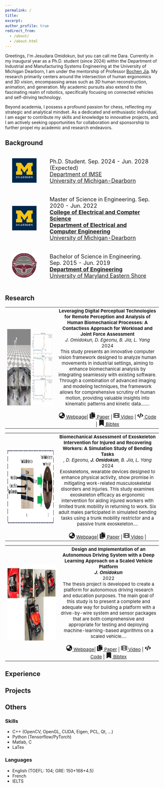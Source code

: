 ```yaml
---
permalink: /
title:
excerpt:
author_profile: true
redirect_from:
  - /about/
  - /about.html
---
```

Greetings, I'm Jesudara Omidokun, but you can call me Dara. Currently in my inaugural year as a Ph.D. student (since 2024) within the Department of Industrial and Manufacturing Systems Engineering at the University of Michigan Dearborn, I am under the mentorship of Professor [Bochen Jia](http://www./). My research primarily centers around the intersection of human ergonomics and 3D vision, encompassing areas such as 3D human reconstruction, animation, and generation. My academic pursuits also extend to the fascinating realm of robotics, specifically focusing on connected vehicles and self-driving technology.

Beyond academia, I possess a profound passion for chess, reflecting my strategic and analytical mindset. As a dedicated and enthusiastic individual, I am eager to contribute my skills and knowledge to innovative projects, and I am actively seeking opportunities for collaboration and sponsorship to further propel my academic and research endeavors.

## Background

<div>
<table style="width:100%;border:none;border-spacing:0px;border-collapse:separate;margin-right:auto;margin-left:auto;font-size: large">
<tr>
<td style="padding:20px;width:25%;vertical-align:middle;border:none" align="center">
<img width="80" src="../images/umdearborn.png"/> 
</td>
<td style="padding:20px;width:75%;vertical-align:middle;border: none" align="left">
Ph.D. Student. Sep. 2024 - Jun. 2028 (Expected)<br>
<a href="https://umdearborn.edu/cecs">Department of IMSE</a><br>
<a href="https://umdearborn.edu">University of Michigan-Dearborn</a><br>
</td>
</tr>
<tr>
<td style="padding:20px;width:25%;vertical-align:middle;border:none" align="center">
<img width="80" src="../images/umdearborn.png"/> 
</td>
<td style="padding:20px;width:75%;vertical-align:middle;border: none" align="left">
Master of Science in Engineering. Sep. 2020 - Jun. 2022<br>
<a href="https://umdearborn.edu/cecs"><b>College of Electrical and Compter Science</b></a><br>
<a href="https://umdearborn.edu/cecs"><b>Department of Electrical and Computer Engineering</b></a><br>  
<a href="https://wwwcp.umes.edu/">University of Michigan-Dearborn</a><br>
</td>
</tr>
<tr>
<td style="padding:20px;width:25%;vertical-align:middle;border:none" align="center">
<img width="80" src="../images/umes.png"/> 
</td>
<td style="padding:20px;width:75%;vertical-align:middle;border: none" align="left">
Bachelor of Science in Engineering. Sep. 2015 - Jun. 2019<br>
<a href="https://wwwcp.umes.edu/engineering/"><b>Department of Engineering</b></a><br>
<a href="https://wwwcp.umes.edu/">University of Maryland Eastern Shore</a><br>
</td>
</tr>
</table>
</div>

## Research

<table style="border-collapse: collapse; border: none;">
  <tr  style="border-collapse: collapse; border: none;">
    <td style="border-collapse: collapse; border: none;" ><img src="../images/leveragecontaless1.png" width="2080" height="250" alt="MeshAvatar Image"></td>
    <td style="border-collapse: collapse; border: none; font-size: 15px">
      <div align="center">
        <b>Leveraging Digital Perceptual Technologies for Remote Perception and Analysis of Human Biomechanical Processes: A Contactless Approach for Workload and Joint Force Assessment</b><br><i>J. Omidokun, D. Egeonu, B. Jia, L. Yang</i><br>2024<br>
        This study presents an innovative computer vision framework designed to analyze human movements in industrial settings, aiming to enhance biomechanical analysis by integrating seamlessly with existing software. Through a combination of advanced imaging and modeling techniques, the framework allows for comprehensive scrutiny of human motion, providing valuable insights into kinematic patterns and kinetic data.......<br><br>
        <a href="https://jomidokunmain.github.io/Demoweb3/"><svg class="svg-inline--fa fa-globe-asia fa-w-16" aria-hidden="true" data-prefix="fas" data-icon="globe-asia" role="img" xmlns="http://www.w3.org/2000/svg" viewBox="0 0 496 512" style="width:20px;height:20px;"> <path fill="currentColor" d="M248 8C111.03 8 0 119.03 0 256s111.03 248 248 248 248-111.03 248-248S384.97 8 248 8zm-11.34 240.23c-2.89 4.82-8.1 7.77-13.72 7.77h-.31c-4.24 0-8.31 1.69-11.31 4.69l-5.66 5.66c-3.12 3.12-3.12 8.19 0 11.31l5.66 5.66c3 3 4.69 7.07 4.69 11.31V304c0 8.84-7.16 16-16 16h-6.11c-6.06 0-11.6-3.42-14.31-8.85l-22.62-45.23c-2.44-4.88-8.95-5.94-12.81-2.08l-19.47 19.46c-3 3-7.07 4.69-11.31 4.69H50.81C49.12 277.55 48 266.92 48 256c0-110.28 89.72-200 200-200 21.51 0 42.2 3.51 61.63 9.82l-50.16 38.53c-5.11 3.41-4.63 11.06.86 13.81l10.83 5.41c5.42 2.71 8.84 8.25 8.84 14.31V216c0 4.42-3.58 8-8 8h-3.06c-3.03 0-5.8-1.71-7.15-4.42-1.56-3.12-5.96-3.29-7.76-.3l-17.37 28.95zM408 358.43c0 4.24-1.69 8.31-4.69 11.31l-9.57 9.57c-3 3-7.07 4.69-11.31 4.69h-15.16c-4.24 0-8.31-1.69-11.31-4.69l-13.01-13.01a26.767 26.767 0 0 0-25.42-7.04l-21.27 5.32c-1.27.32-2.57.48-3.88.48h-10.34c-4.24 0-8.31-1.69-11.31-4.69l-11.91-11.91a8.008 8.008 0 0 1-2.34-5.66v-10.2c0-3.27 1.99-6.21 5.03-7.43l39.34-15.74c1.98-.79 3.86-1.82 5.59-3.05l23.71-16.89a7.978 7.978 0 0 1 4.64-1.48h12.09c3.23 0 6.15 1.94 7.39 4.93l5.35 12.85a4 4 0 0 0 3.69 2.46h3.8c1.78 0 3.35-1.18 3.84-2.88l4.2-14.47c.5-1.71 2.06-2.88 3.84-2.88h6.06c2.21 0 4 1.79 4 4v12.93c0 2.12.84 4.16 2.34 5.66l11.91 11.91c3 3 4.69 7.07 4.69 11.31v24.6z"></path></svg> Webpage</a>|
        <a href="paper-link"><svg class="svg-inline--fa fa-copy fa-w-14" aria-hidden="true" data-prefix="fas" data-icon="copy" role="img" xmlns="http://www.w3.org/2000/svg" viewBox="0 0 496 512" style="width:20px;height:20px;"><path fill="currentColor" d="M320 448v40c0 13.255-10.745 24-24 24H24c-13.255 0-24-10.745-24-24V120c0-13.255 10.745-24 24-24h72v296c0 30.879 25.121 56 56 56h168zm0-344V0H152c-13.255 0-24 10.745-24 24v368c0 13.255 10.745 24 24 24h272c13.255 0 24-10.745 24-24V128H344c-13.2 0-24-10.8-24-24zm120.971-31.029L375.029 7.029A24 24 0 0 0 358.059 0H352v96h96v-6.059a24 24 0 0 0-7.029-16.97z"></path></svg> Paper</a> |
        <a href="video-link"><svg class="svg-inline--fa fa-film fa-w-16" aria-hidden="true" data-prefix="fas" data-icon="film" role="img" xmlns="http://www.w3.org/2000/svg" viewBox="0 0 496 512" style="width:20px;height:20px;"><path fill="currentColor" d="M488 64h-8v20c0 6.6-5.4 12-12 12h-40c-6.6 0-12-5.4-12-12V64H96v20c0 6.6-5.4 12-12 12H44c-6.6 0-12-5.4-12-12V64h-8C10.7 64 0 74.7 0 88v336c0 13.3 10.7 24 24 24h8v-20c0-6.6 5.4-12 12-12h40c6.6 0 12 5.4 12 12v20h320v-20c0-6.6 5.4-12 12-12h40c6.6 0 12 5.4 12 12v20h8c13.3 0 24-10.7 24-24V88c0-13.3-10.7-24-24-24zM96 372c0 6.6-5.4 12-12 12H44c-6.6 0-12-5.4-12-12v-40c0-6.6 5.4-12 12-12h40c6.6 0 12 5.4 12 12v40zm0-96c0 6.6-5.4 12-12 12H44c-6.6 0-12-5.4-12-12v-40c0-6.6 5.4-12 12-12h40c6.6 0 12 5.4 12 12v40zm0-96c0 6.6-5.4 12-12 12H44c-6.6 0-12-5.4-12-12v-40c0-6.6 5.4-12 12-12h40c6.6 0 12 5.4 12 12v40zm272 208c0 6.6-5.4 12-12 12H156c-6.6 0-12-5.4-12-12v-96c0-6.6 5.4-12 12-12h200c6.6 0 12 5.4 12 12v96zm0-168c0 6.6-5.4 12-12 12H156c-6.6 0-12-5.4-12-12v-96c0-6.6 5.4-12 12-12h200c6.6 0 12 5.4 12 12v96zm112 152c0 6.6-5.4 12-12 12h-40c-6.6 0-12-5.4-12-12v-40c0-6.6 5.4-12 12-12h40c6.6 0 12 5.4 12 12v40zm0-96c0 6.6-5.4 12-12 12h-40c-6.6 0-12-5.4-12-12v-40c0-6.6 5.4-12 12-12h40c6.6 0 12 5.4 12 12v40zm0-96c0 6.6-5.4 12-12 12h-40c-6.6 0-12-5.4-12-12v-40c0-6.6 5.4-12 12-12h40c6.6 0 12 5.4 12 12v40z"></path></svg> Video</a> |
        <a href="https://github.com/jomidokunMain/pose_mech"><svg class="svg-inline--fa fa-code fa-w-20" aria-hidden="true" data-prefix="fas" data-icon="code" role="img" xmlns="http://www.w3.org/2000/svg" viewBox="0 0 640 512"  style="width:20px;height:20px;"><path fill="currentColor" d="M278.9 511.5l-61-17.7c-6.4-1.8-10-8.5-8.2-14.9L346.2 8.7c1.8-6.4 8.5-10 14.9-8.2l61 17.7c6.4 1.8 10 8.5 8.2 14.9L293.8 503.3c-1.9 6.4-8.5 10.1-14.9 8.2zm-114-112.2l43.5-46.4c4.6-4.9 4.3-12.7-.8-17.2L117 256l90.6-79.7c5.1-4.5 5.5-12.3.8-17.2l-43.5-46.4c-4.5-4.8-12.1-5.1-17-.5L3.8 247.2c-5.1 4.7-5.1 12.8 0 17.5l144.1 135.1c4.9 4.6 12.5 4.4 17-.5zm327.2.6l144.1-135.1c5.1-4.7 5.1-12.8 0-17.5L492.1 112.1c-4.8-4.5-12.4-4.3-17 .5L431.6 159c-4.6 4.9-4.3 12.7.8 17.2L523 256l-90.6 79.7c-5.1 4.5-5.5 12.3-.8 17.2l43.5 46.4c4.5 4.9 12.1 5.1 17 .6z"></path></svg> Code</a> |
        <a href="bibtex-link"><svg class="svg-inline--fa fa-bookmark fa-w-12" aria-hidden="true" data-prefix="fas" data-icon="bookmark" role="img" xmlns="http://www.w3.org/2000/svg" viewBox="0 0 384 512" style="width:20px;height:20px;"><path fill="currentColor" d="M0 512V48C0 21.49 21.49 0 48 0h288c26.51 0 48 21.49 48 48v464L192 400 0 512z"></path></svg> Bibtex</a>
      </div>
    </td>
  </tr>
</table>

<table style="border-collapse: collapse; border: none;">
  <tr  style="border-collapse: collapse; border: none;">
    <td style="border-collapse: collapse; border: none;" ><img src="../images/exoskeletonsupport.png" width="2080" height="250" alt="MeshAvatar Image"></td>
    <td style="border-collapse: collapse; border: none; font-size: 15px">
      <div align="center">
        <b>Biomechanical Assessment of Exoskeleton Intervention for Injured and Recovering Workers: A Simulation Study of Bending Tasks</b><br><i>, D. Egeonu, <strong>J. Omidokun</strong>, B. Jia, L. Yang</i><br>2024<br>
        Exoskeletons, wearable devices designed to enhance physical activity, show promise in mitigating work-related musculoskeletal disorders and injuries. This study examines exoskeleton efficacy as ergonomic intervention for aiding injured workers with limited trunk mobility in returning to work. Six adult males participated in simulated bending tasks using a trunk mobility restrictor and a passive trunk exoskeleton....<br><br>
        <a href="https://jomidokunmain.github.io/Demoweb3/"><svg class="svg-inline--fa fa-globe-asia fa-w-16" aria-hidden="true" data-prefix="fas" data-icon="globe-asia" role="img" xmlns="http://www.w3.org/2000/svg" viewBox="0 0 496 512" style="width:20px;height:20px;"> <path fill="currentColor" d="M248 8C111.03 8 0 119.03 0 256s111.03 248 248 248 248-111.03 248-248S384.97 8 248 8zm-11.34 240.23c-2.89 4.82-8.1 7.77-13.72 7.77h-.31c-4.24 0-8.31 1.69-11.31 4.69l-5.66 5.66c-3.12 3.12-3.12 8.19 0 11.31l5.66 5.66c3 3 4.69 7.07 4.69 11.31V304c0 8.84-7.16 16-16 16h-6.11c-6.06 0-11.6-3.42-14.31-8.85l-22.62-45.23c-2.44-4.88-8.95-5.94-12.81-2.08l-19.47 19.46c-3 3-7.07 4.69-11.31 4.69H50.81C49.12 277.55 48 266.92 48 256c0-110.28 89.72-200 200-200 21.51 0 42.2 3.51 61.63 9.82l-50.16 38.53c-5.11 3.41-4.63 11.06.86 13.81l10.83 5.41c5.42 2.71 8.84 8.25 8.84 14.31V216c0 4.42-3.58 8-8 8h-3.06c-3.03 0-5.8-1.71-7.15-4.42-1.56-3.12-5.96-3.29-7.76-.3l-17.37 28.95zM408 358.43c0 4.24-1.69 8.31-4.69 11.31l-9.57 9.57c-3 3-7.07 4.69-11.31 4.69h-15.16c-4.24 0-8.31-1.69-11.31-4.69l-13.01-13.01a26.767 26.767 0 0 0-25.42-7.04l-21.27 5.32c-1.27.32-2.57.48-3.88.48h-10.34c-4.24 0-8.31-1.69-11.31-4.69l-11.91-11.91a8.008 8.008 0 0 1-2.34-5.66v-10.2c0-3.27 1.99-6.21 5.03-7.43l39.34-15.74c1.98-.79 3.86-1.82 5.59-3.05l23.71-16.89a7.978 7.978 0 0 1 4.64-1.48h12.09c3.23 0 6.15 1.94 7.39 4.93l5.35 12.85a4 4 0 0 0 3.69 2.46h3.8c1.78 0 3.35-1.18 3.84-2.88l4.2-14.47c.5-1.71 2.06-2.88 3.84-2.88h6.06c2.21 0 4 1.79 4 4v12.93c0 2.12.84 4.16 2.34 5.66l11.91 11.91c3 3 4.69 7.07 4.69 11.31v24.6z"></path></svg> Webpage</a>|
        <a href="https://journals.sagepub.com/doi/full/10.1177/10711813241260302"><svg class="svg-inline--fa fa-copy fa-w-14" aria-hidden="true" data-prefix="fas" data-icon="copy" role="img" xmlns="http://www.w3.org/2000/svg" viewBox="0 0 496 512" style="width:20px;height:20px;"><path fill="currentColor" d="M320 448v40c0 13.255-10.745 24-24 24H24c-13.255 0-24-10.745-24-24V120c0-13.255 10.745-24 24-24h72v296c0 30.879 25.121 56 56 56h168zm0-344V0H152c-13.255 0-24 10.745-24 24v368c0 13.255 10.745 24 24 24h272c13.255 0 24-10.745 24-24V128H344c-13.2 0-24-10.8-24-24zm120.971-31.029L375.029 7.029A24 24 0 0 0 358.059 0H352v96h96v-6.059a24 24 0 0 0-7.029-16.97z"></path></svg> Paper</a> |
        <a href="video-link"><svg class="svg-inline--fa fa-film fa-w-16" aria-hidden="true" data-prefix="fas" data-icon="film" role="img" xmlns="http://www.w3.org/2000/svg" viewBox="0 0 496 512" style="width:20px;height:20px;"><path fill="currentColor" d="M488 64h-8v20c0 6.6-5.4 12-12 12h-40c-6.6 0-12-5.4-12-12V64H96v20c0 6.6-5.4 12-12 12H44c-6.6 0-12-5.4-12-12V64h-8C10.7 64 0 74.7 0 88v336c0 13.3 10.7 24 24 24h8v-20c0-6.6 5.4-12 12-12h40c6.6 0 12 5.4 12 12v20h320v-20c0-6.6 5.4-12 12-12h40c6.6 0 12 5.4 12 12v20h8c13.3 0 24-10.7 24-24V88c0-13.3-10.7-24-24-24zM96 372c0 6.6-5.4 12-12 12H44c-6.6 0-12-5.4-12-12v-40c0-6.6 5.4-12 12-12h40c6.6 0 12 5.4 12 12v40zm0-96c0 6.6-5.4 12-12 12H44c-6.6 0-12-5.4-12-12v-40c0-6.6 5.4-12 12-12h40c6.6 0 12 5.4 12 12v40zm0-96c0 6.6-5.4 12-12 12H44c-6.6 0-12-5.4-12-12v-40c0-6.6 5.4-12 12-12h40c6.6 0 12 5.4 12 12v40zm272 208c0 6.6-5.4 12-12 12H156c-6.6 0-12-5.4-12-12v-96c0-6.6 5.4-12 12-12h200c6.6 0 12 5.4 12 12v96zm0-168c0 6.6-5.4 12-12 12H156c-6.6 0-12-5.4-12-12v-96c0-6.6 5.4-12 12-12h200c6.6 0 12 5.4 12 12v96zm112 152c0 6.6-5.4 12-12 12h-40c-6.6 0-12-5.4-12-12v-40c0-6.6 5.4-12 12-12h40c6.6 0 12 5.4 12 12v40zm0-96c0 6.6-5.4 12-12 12h-40c-6.6 0-12-5.4-12-12v-40c0-6.6 5.4-12 12-12h40c6.6 0 12 5.4 12 12v40zm0-96c0 6.6-5.4 12-12 12h-40c-6.6 0-12-5.4-12-12v-40c0-6.6 5.4-12 12-12h40c6.6 0 12 5.4 12 12v40z"></path></svg> Video</a> |
        <!-- <a href="code-link"><svg class="svg-inline--fa fa-code fa-w-20" aria-hidden="true" data-prefix="fas" data-icon="code" role="img" xmlns="http://www.w3.org/2000/svg" viewBox="0 0 640 512"  style="width:20px;height:20px;"><path fill="currentColor" d="M278.9 511.5l-61-17.7c-6.4-1.8-10-8.5-8.2-14.9L346.2 8.7c1.8-6.4 8.5-10 14.9-8.2l61 17.7c6.4 1.8 10 8.5 8.2 14.9L293.8 503.3c-1.9 6.4-8.5 10.1-14.9 8.2zm-114-112.2l43.5-46.4c4.6-4.9 4.3-12.7-.8-17.2L117 256l90.6-79.7c5.1-4.5 5.5-12.3.8-17.2l-43.5-46.4c-4.5-4.8-12.1-5.1-17-.5L3.8 247.2c-5.1 4.7-5.1 12.8 0 17.5l144.1 135.1c4.9 4.6 12.5 4.4 17-.5zm327.2.6l144.1-135.1c5.1-4.7 5.1-12.8 0-17.5L492.1 112.1c-4.8-4.5-12.4-4.3-17 .5L431.6 159c-4.6 4.9-4.3 12.7.8 17.2L523 256l-90.6 79.7c-5.1 4.5-5.5 12.3-.8 17.2l43.5 46.4c4.5 4.9 12.1 5.1 17 .6z"></path></svg> Code</a> |
        <a href="bibtex-link"><svg class="svg-inline--fa fa-bookmark fa-w-12" aria-hidden="true" data-prefix="fas" data-icon="bookmark" role="img" xmlns="http://www.w3.org/2000/svg" viewBox="0 0 384 512" style="width:20px;height:20px;"><path fill="currentColor" d="M0 512V48C0 21.49 21.49 0 48 0h288c26.51 0 48 21.49 48 48v464L192 400 0 512z"></path></svg> Bibtex</a> -->
      </div>
    </td>
  </tr>
</table>

<table style="border-collapse: collapse; border: none;">
  <tr  style="border-collapse: collapse; border: none;">
    <td style="border-collapse: collapse; border: none;" ><img src="../images/mrover.jpg" width="2080" height="250" alt="MeshAvatar Image"></td>
    <td style="border-collapse: collapse; border: none; font-size: 15px">
      <div align="center">
        <b>Design and Implementation of an Autonomous Driving System with a Deep Learning Approach on a Scaled Vehicle Platform</b><br><i> <strong>J. Omidokun</strong></i><br>2022<br>
        The thesis project is developed to create a platform for autonomous driving research and education purposes. The main goal of this study is to present a complete and adequate way for building a platform with a drive-by-wire system and sensor packages that are both comprehensive and appropriate for testing and deploying machine-learning-based algorithms on a scaled vehicle....<br><br>
        <a href="https://jomidokunmain.github.io/Demoweb3/"><svg class="svg-inline--fa fa-globe-asia fa-w-16" aria-hidden="true" data-prefix="fas" data-icon="globe-asia" role="img" xmlns="http://www.w3.org/2000/svg" viewBox="0 0 496 512" style="width:20px;height:20px;"> <path fill="currentColor" d="M248 8C111.03 8 0 119.03 0 256s111.03 248 248 248 248-111.03 248-248S384.97 8 248 8zm-11.34 240.23c-2.89 4.82-8.1 7.77-13.72 7.77h-.31c-4.24 0-8.31 1.69-11.31 4.69l-5.66 5.66c-3.12 3.12-3.12 8.19 0 11.31l5.66 5.66c3 3 4.69 7.07 4.69 11.31V304c0 8.84-7.16 16-16 16h-6.11c-6.06 0-11.6-3.42-14.31-8.85l-22.62-45.23c-2.44-4.88-8.95-5.94-12.81-2.08l-19.47 19.46c-3 3-7.07 4.69-11.31 4.69H50.81C49.12 277.55 48 266.92 48 256c0-110.28 89.72-200 200-200 21.51 0 42.2 3.51 61.63 9.82l-50.16 38.53c-5.11 3.41-4.63 11.06.86 13.81l10.83 5.41c5.42 2.71 8.84 8.25 8.84 14.31V216c0 4.42-3.58 8-8 8h-3.06c-3.03 0-5.8-1.71-7.15-4.42-1.56-3.12-5.96-3.29-7.76-.3l-17.37 28.95zM408 358.43c0 4.24-1.69 8.31-4.69 11.31l-9.57 9.57c-3 3-7.07 4.69-11.31 4.69h-15.16c-4.24 0-8.31-1.69-11.31-4.69l-13.01-13.01a26.767 26.767 0 0 0-25.42-7.04l-21.27 5.32c-1.27.32-2.57.48-3.88.48h-10.34c-4.24 0-8.31-1.69-11.31-4.69l-11.91-11.91a8.008 8.008 0 0 1-2.34-5.66v-10.2c0-3.27 1.99-6.21 5.03-7.43l39.34-15.74c1.98-.79 3.86-1.82 5.59-3.05l23.71-16.89a7.978 7.978 0 0 1 4.64-1.48h12.09c3.23 0 6.15 1.94 7.39 4.93l5.35 12.85a4 4 0 0 0 3.69 2.46h3.8c1.78 0 3.35-1.18 3.84-2.88l4.2-14.47c.5-1.71 2.06-2.88 3.84-2.88h6.06c2.21 0 4 1.79 4 4v12.93c0 2.12.84 4.16 2.34 5.66l11.91 11.91c3 3 4.69 7.07 4.69 11.31v24.6z"></path></svg> Webpage</a>|
        <a href="https://journals.sagepub.com/doi/full/10.1177/10711813241260302"><svg class="svg-inline--fa fa-copy fa-w-14" aria-hidden="true" data-prefix="fas" data-icon="copy" role="img" xmlns="http://www.w3.org/2000/svg" viewBox="0 0 496 512" style="width:20px;height:20px;"><path fill="currentColor" d="M320 448v40c0 13.255-10.745 24-24 24H24c-13.255 0-24-10.745-24-24V120c0-13.255 10.745-24 24-24h72v296c0 30.879 25.121 56 56 56h168zm0-344V0H152c-13.255 0-24 10.745-24 24v368c0 13.255 10.745 24 24 24h272c13.255 0 24-10.745 24-24V128H344c-13.2 0-24-10.8-24-24zm120.971-31.029L375.029 7.029A24 24 0 0 0 358.059 0H352v96h96v-6.059a24 24 0 0 0-7.029-16.97z"></path></svg> Paper</a> |
        <a href="video-link"><svg class="svg-inline--fa fa-film fa-w-16" aria-hidden="true" data-prefix="fas" data-icon="film" role="img" xmlns="http://www.w3.org/2000/svg" viewBox="0 0 496 512" style="width:20px;height:20px;"><path fill="currentColor" d="M488 64h-8v20c0 6.6-5.4 12-12 12h-40c-6.6 0-12-5.4-12-12V64H96v20c0 6.6-5.4 12-12 12H44c-6.6 0-12-5.4-12-12V64h-8C10.7 64 0 74.7 0 88v336c0 13.3 10.7 24 24 24h8v-20c0-6.6 5.4-12 12-12h40c6.6 0 12 5.4 12 12v20h320v-20c0-6.6 5.4-12 12-12h40c6.6 0 12 5.4 12 12v20h8c13.3 0 24-10.7 24-24V88c0-13.3-10.7-24-24-24zM96 372c0 6.6-5.4 12-12 12H44c-6.6 0-12-5.4-12-12v-40c0-6.6 5.4-12 12-12h40c6.6 0 12 5.4 12 12v40zm0-96c0 6.6-5.4 12-12 12H44c-6.6 0-12-5.4-12-12v-40c0-6.6 5.4-12 12-12h40c6.6 0 12 5.4 12 12v40zm0-96c0 6.6-5.4 12-12 12H44c-6.6 0-12-5.4-12-12v-40c0-6.6 5.4-12 12-12h40c6.6 0 12 5.4 12 12v40zm272 208c0 6.6-5.4 12-12 12H156c-6.6 0-12-5.4-12-12v-96c0-6.6 5.4-12 12-12h200c6.6 0 12 5.4 12 12v96zm0-168c0 6.6-5.4 12-12 12H156c-6.6 0-12-5.4-12-12v-96c0-6.6 5.4-12 12-12h200c6.6 0 12 5.4 12 12v96zm112 152c0 6.6-5.4 12-12 12h-40c-6.6 0-12-5.4-12-12v-40c0-6.6 5.4-12 12-12h40c6.6 0 12 5.4 12 12v40zm0-96c0 6.6-5.4 12-12 12h-40c-6.6 0-12-5.4-12-12v-40c0-6.6 5.4-12 12-12h40c6.6 0 12 5.4 12 12v40zm0-96c0 6.6-5.4 12-12 12h-40c-6.6 0-12-5.4-12-12v-40c0-6.6 5.4-12 12-12h40c6.6 0 12 5.4 12 12v40z"></path></svg> Video</a> |
        <a href="https://github.com/jomidokunMain/MROVER.git"><svg class="svg-inline--fa fa-code fa-w-20" aria-hidden="true" data-prefix="fas" data-icon="code" role="img" xmlns="http://www.w3.org/2000/svg" viewBox="0 0 640 512"  style="width:20px;height:20px;"><path fill="currentColor" d="M278.9 511.5l-61-17.7c-6.4-1.8-10-8.5-8.2-14.9L346.2 8.7c1.8-6.4 8.5-10 14.9-8.2l61 17.7c6.4 1.8 10 8.5 8.2 14.9L293.8 503.3c-1.9 6.4-8.5 10.1-14.9 8.2zm-114-112.2l43.5-46.4c4.6-4.9 4.3-12.7-.8-17.2L117 256l90.6-79.7c5.1-4.5 5.5-12.3.8-17.2l-43.5-46.4c-4.5-4.8-12.1-5.1-17-.5L3.8 247.2c-5.1 4.7-5.1 12.8 0 17.5l144.1 135.1c4.9 4.6 12.5 4.4 17-.5zm327.2.6l144.1-135.1c5.1-4.7 5.1-12.8 0-17.5L492.1 112.1c-4.8-4.5-12.4-4.3-17 .5L431.6 159c-4.6 4.9-4.3 12.7.8 17.2L523 256l-90.6 79.7c-5.1 4.5-5.5 12.3-.8 17.2l43.5 46.4c4.5 4.9 12.1 5.1 17 .6z"></path></svg> Code</a> |
        <a href="https://www.overleaf.com/login"><svg class="svg-inline--fa fa-bookmark fa-w-12" aria-hidden="true" data-prefix="fas" data-icon="bookmark" role="img" xmlns="http://www.w3.org/2000/svg" viewBox="0 0 384 512" style="width:20px;height:20px;"><path fill="currentColor" d="M0 512V48C0 21.49 21.49 0 48 0h288c26.51 0 48 21.49 48 48v464L192 400 0 512z"></path></svg> Bibtex</a>
      </div>
    </td>
  </tr>
</table>


## Experience 

## Projects

## Others

### **Skills**

* C++ (OpenCV, OpenGL, CUDA, Eigen, PCL, Qt, ...)
* Python (Tensorflow/PyTorch)
* Matlab, C
* LaTex

### **Languages**

* English (TOEFL: 104; GRE: 150+168+4.5)
* French
* IELTS
